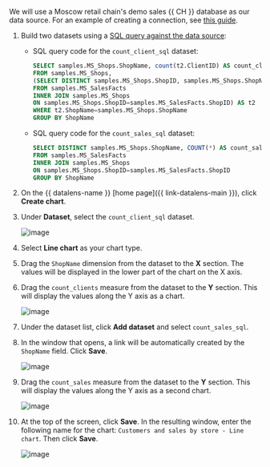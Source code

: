 We will use a Moscow retail chain's demo sales {{ CH }} database as our data source. For an example of creating a connection, see [this guide](../../tutorials/datalens/data-from-ch-visualization.md#create-connection).

1. Build two datasets using a [SQL query against the data source](../../datalens/dataset/create-dataset.md#add-data):

   * SQL query code for the `count_client_sql` dataset:

     ```sql
     SELECT samples.MS_Shops.ShopName, count(t2.ClientID) AS count_clients
     FROM samples.MS_Shops,
     (SELECT DISTINCT samples.MS_Shops.ShopID, samples.MS_Shops.ShopName, samples.MS_SalesFacts.ClientID
     FROM samples.MS_SalesFacts
     INNER JOIN samples.MS_Shops
     ON samples.MS_Shops.ShopID=samples.MS_SalesFacts.ShopID) AS t2
     WHERE t2.ShopName=samples.MS_Shops.ShopName
     GROUP BY ShopName
     ```

   * SQL query code for the `count_sales_sql` dataset:

     ```sql
     SELECT DISTINCT samples.MS_Shops.ShopName, COUNT(*) AS count_sales
     FROM samples.MS_SalesFacts
     INNER JOIN samples.MS_Shops
     ON samples.MS_Shops.ShopID=samples.MS_SalesFacts.ShopID
     GROUP BY ShopName
     ```

1. On the {{ datalens-name }} [home page]({{ link-datalens-main }}), click **Create chart**.
1. Under **Dataset**, select the `count_client_sql` dataset.

   ![image](../../_assets/datalens/concepts/multidataset-chart-1.png)

1. Select **Line chart** as your chart type.
1. Drag the `ShopName` dimension from the dataset to the **X** section. The values will be displayed in the lower part of the chart on the X axis.
1. Drag the `count_clients` measure from the dataset to the **Y** section. This will display the values along the Y axis as a chart.

   ![image](../../_assets/datalens/concepts/multidataset-chart-2.png)

1. Under the dataset list, click **Add dataset** and select `count_sales_sql`.
1. In the window that opens, a link will be automatically created by the `ShopName` field. Click **Save**.

   ![image](../../_assets/datalens/concepts/multidataset-chart-3.png)

1. Drag the `count_sales` measure from the dataset to the **Y** section. This will display the values along the Y axis as a second chart.

   ![image](../../_assets/datalens/concepts/multidataset-chart-4.png)

1. At the top of the screen, click **Save**. In the resulting window, enter the following name for the chart: `Customers and sales by store - Line chart`. Then click **Save**.

   ![image](../../_assets/datalens/concepts/multidataset-chart-5.png)
